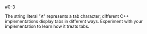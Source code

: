 #0-3

The string literal "\t" represents a tab character; different C++ implementations display tabs in different ways. Experiment with your implementation to learn how it treats tabs.
